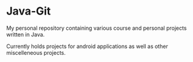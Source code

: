 # Java-Git
My personal repository containing various course and personal projects written in Java.

Currently holds projects for android applications as well as other miscelleneous projects.
